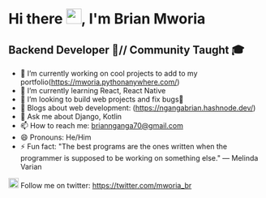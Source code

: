 # Hi there <img src="https://raw.githubusercontent.com/MartinHeinz/MartinHeinz/master/wave.gif" width="30px">, I'm Brian Mworia
## Backend Developer 🐍// Community Taught 🎓 
<!--
**mworia-Br/mworia-Br** is a ✨ _special_ ✨ repository because its `README.md` (this file) appears on your GitHub profile.

Here are some ideas to get you started:
-->
- 🔭 I’m currently working on cool projects to add to my portfolio(https://mworia.pythonanywhere.com/)
- 🌱 I’m currently learning React, React Native
- 👯 I’m looking to build web projects and fix bugs🐞
- 📝 Blogs about web development: (https://ngangabrian.hashnode.dev/)
- 💬 Ask me about Django, Kotlin
- 📫 How to reach me: briannganga70@gmail.com
- 😄 Pronouns: He/Him
- ⚡ Fun fact: "The best programs are the ones written when the programmer is supposed to be working on something else." — Melinda Varian

<img src="https://img.icons8.com/color/2x/twitter--v2.gif" width="20px"> Follow me on twitter: https://twitter.com/mworia_br

